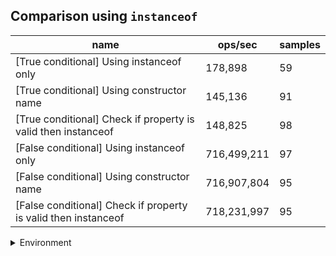 ## Comparison using `instanceof`

|name|ops/sec|samples|
|-|-|-|
|[True conditional] Using instanceof only|178,898|59|
|[True conditional] Using constructor name|145,136|91|
|[True conditional] Check if property is valid then instanceof |148,825|98|
|[False conditional] Using instanceof only|716,499,211|97|
|[False conditional] Using constructor name|716,907,804|95|
|[False conditional] Check if property is valid then instanceof |718,231,997|95|


<details>
<summary>Environment</summary>

* __Machine:__ linux x64 | 2 vCPUs | 6.8GB Mem
* __Run:__ Wed Oct 25 2023 03:43:13 GMT+0000 (Coordinated Universal Time)
</details>

<!--
{"environment":{"platform":"linux","arch":"x64","cpus":2,"totalMemory":6.759746551513672},"benchmarks":[{"name":"[True conditional] Using instanceof only","opsSec":178898.026352466,"samples":3},{"name":"[True conditional] Using constructor name","opsSec":145135.8493637828,"samples":3},{"name":"[True conditional] Check if property is valid then instanceof ","opsSec":148825.13364590824,"samples":3},{"name":"[False conditional] Using instanceof only","opsSec":716499210.6605294,"samples":7},{"name":"[False conditional] Using constructor name","opsSec":716907803.9234965,"samples":7},{"name":"[False conditional] Check if property is valid then instanceof ","opsSec":718231997.4219474,"samples":9}]}-->
